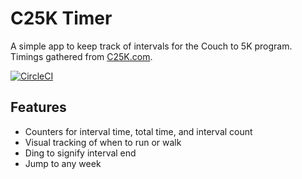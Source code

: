 # C25K Timer

A simple app to keep track of intervals for the Couch to 5K program. Timings gathered from [C25K.com](http://www.c25k.com/c25k_treadmill.html).

[![CircleCI](https://circleci.com/gh/mssen/c25k-timer.svg?style=svg)](https://circleci.com/gh/mssen/c25k-timer)

## Features

* Counters for interval time, total time, and interval count
* Visual tracking of when to run or walk
* Ding to signify interval end
* Jump to any week
